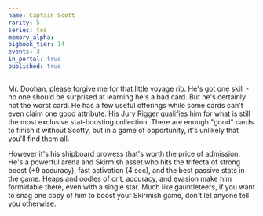 ```yaml
---
name: Captain Scott
rarity: 5
series: tos
memory_alpha:
bigbook_tier: 14
events: 3
in_portal: true
published: true
---
```


Mr. Doohan, please forgive me for that little voyage rib. He's got one skill - no one should be surprised at learning he's a bad card. But he's certainly not the worst card. He has a few useful offerings while some cards can't even claim one good attribute. His Jury Rigger qualifies him for what is still the most exclusive stat-boosting collection. There are enough "good" cards to finish it without Scotty, but in a game of opportunity, it's unlikely that you'll find them all.

However it's his shipboard prowess that's worth the price of admission. He's a powerful arena and Skirmish asset who hits the trifecta of strong boost (+9 accuracy), fast activation (4 sec), and the best passive stats in the game. Heaps and oodles of crit, accuracy, and evasion make him formidable there, even with a single star. Much like gauntleteers, if you want to snag one copy of him to boost your Skirmish game, don't let anyone tell you otherwise.

